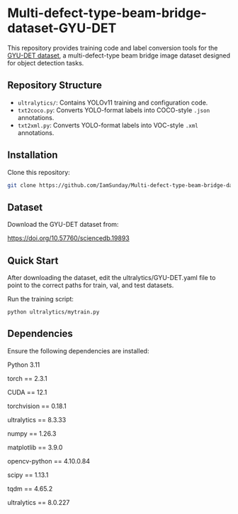 # Multi-defect-type-beam-bridge-dataset-GYU-DET

This repository provides training code and label conversion tools for the [GYU-DET dataset](https://doi.org/10.57760/sciencedb.19893), a multi-defect-type beam bridge image dataset designed for object detection tasks.

## Repository Structure

- `ultralytics/`: Contains YOLOv11 training and configuration code.
- `txt2coco.py`: Converts YOLO-format labels into COCO-style `.json` annotations.
- `txt2xml.py`: Converts YOLO-format labels into VOC-style `.xml` annotations.

## Installation

Clone this repository:

```bash
git clone https://github.com/IamSunday/Multi-defect-type-beam-bridge-dataset-GYU-DET.git
```

## Dataset

Download the GYU-DET dataset from:

https://doi.org/10.57760/sciencedb.19893

## Quick Start
After downloading the dataset, edit the ultralytics/GYU-DET.yaml file to point to the correct paths for train, val, and test datasets.

Run the training script:

```
python ultralytics/mytrain.py
```

## Dependencies

Ensure the following dependencies are installed:

Python 3.11

torch == 2.3.1

CUDA == 12.1

torchvision == 0.18.1

ultralytics == 8.3.33

numpy == 1.26.3

matplotlib == 3.9.0

opencv-python == 4.10.0.84

scipy == 1.13.1

tqdm == 4.65.2

ultralytics == 8.0.227
